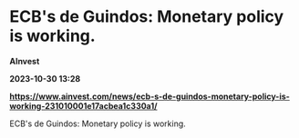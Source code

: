 # ECB's de Guindos: Monetary policy is working.
**AInvest**

**2023-10-30 13:28**

**https://www.ainvest.com/news/ecb-s-de-guindos-monetary-policy-is-working-231010001e17acbea1c330a1/**

ECB's de Guindos: Monetary policy is working.